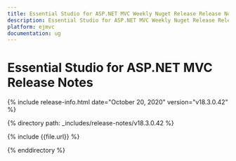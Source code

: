 ```yaml
---
title: Essential Studio for ASP.NET MVC Weekly Nuget Release Release Notes  
description: Essential Studio for ASP.NET MVC Weekly Nuget Release Release Notes  
platform: ejmvc
documentation: ug
---
```


# Essential Studio for ASP.NET MVC  Release Notes  

{% include release-info.html date="October 20, 2020"  version="v18.3.0.42" %} 


{% directory path: _includes/release-notes/v18.3.0.42 %}

{% include {{file.url}} %}

{% enddirectory %}
